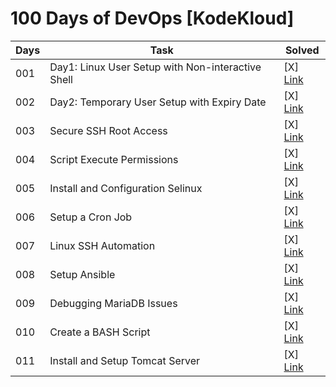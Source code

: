 # 100 Days of DevOps [KodeKloud]

|Days|Task|Solved|
|---|---|---|
| 001 | Day1: Linux User Setup with Non-interactive Shell | [X] [Link](./days/001.md) |
| 002 | Day2: Temporary User Setup with Expiry Date | [X] [Link](./days/002.md) |
| 003 | Secure SSH Root Access | [X] [Link](./days/003.md) |
| 004 | Script Execute Permissions | [X] [Link](./days/004.md) |
| 005 | Install and Configuration Selinux | [X] [Link](./days/005.md) |
| 006 | Setup a Cron Job | [X] [Link](./days/006.md) |
| 007 | Linux SSH Automation | [X] [Link](./days/007.md) |
| 008 | Setup Ansible | [X] [Link](./days/008.md) |
| 009 | Debugging MariaDB Issues | [X] [Link](./days/009.md) |
| 010 | Create a BASH Script | [X] [Link](./days/010.md) |
| 011 | Install and Setup Tomcat Server | [X] [Link](./days/011.md) |
